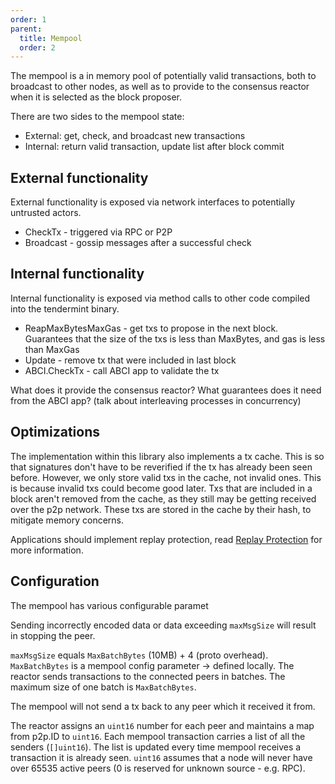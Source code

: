 ```yaml
---
order: 1
parent:
  title: Mempool
  order: 2
---
```


The mempool is a in memory pool of potentially valid transactions,
both to broadcast to other nodes, as well as to provide to the
consensus reactor when it is selected as the block proposer.

There are two sides to the mempool state:

- External: get, check, and broadcast new transactions
- Internal: return valid transaction, update list after block commit

## External functionality

External functionality is exposed via network interfaces
to potentially untrusted actors.

- CheckTx - triggered via RPC or P2P
- Broadcast - gossip messages after a successful check

## Internal functionality

Internal functionality is exposed via method calls to other
code compiled into the tendermint binary.

- ReapMaxBytesMaxGas - get txs to propose in the next block. Guarantees that the
    size of the txs is less than MaxBytes, and gas is less than MaxGas
- Update - remove tx that were included in last block
- ABCI.CheckTx - call ABCI app to validate the tx

What does it provide the consensus reactor?
What guarantees does it need from the ABCI app?
(talk about interleaving processes in concurrency)

## Optimizations

The implementation within this library also implements a tx cache.
This is so that signatures don't have to be reverified if the tx has
already been seen before.
However, we only store valid txs in the cache, not invalid ones.
This is because invalid txs could become good later.
Txs that are included in a block aren't removed from the cache,
as they still may be getting received over the p2p network.
These txs are stored in the cache by their hash, to mitigate memory concerns.

Applications should implement replay protection, read [Replay
Protection](https://github.com/tendermint/tendermint/blob/8cdaa7f515a9d366bbc9f0aff2a263a1a6392ead/docs/app-dev/app-development.md#replay-protection) for more information.

## Configuration

The mempool has various configurable paramet

Sending incorrectly encoded data or data exceeding `maxMsgSize` will result
in stopping the peer.

`maxMsgSize` equals `MaxBatchBytes` (10MB) + 4 (proto overhead).
`MaxBatchBytes` is a mempool config parameter -> defined locally. The reactor
sends transactions to the connected peers in batches. The maximum size of one
batch is `MaxBatchBytes`.

The mempool will not send a tx back to any peer which it received it from.

The reactor assigns an `uint16` number for each peer and maintains a map from
p2p.ID to `uint16`. Each mempool transaction carries a list of all the senders
(`[]uint16`). The list is updated every time mempool receives a transaction it
is already seen. `uint16` assumes that a node will never have over 65535 active
peers (0 is reserved for unknown source - e.g. RPC).
